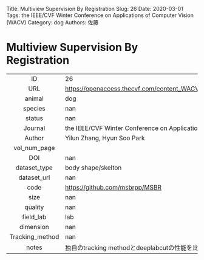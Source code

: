 Title: Multiview Supervision By Registration
Slug: 26
Date: 2020-03-01
Tags: the IEEE/CVF Winter Conference on Applications of Computer Vision (WACV)
Category:  dog
Authors: 佐藤

# Multiview Supervision By Registration

|||
|:-:|:-|
|ID| 26|
|URL| https://openaccess.thecvf.com/content_WACV_2020/papers/Zhang_Multiview_Supervision_By_Registration_WACV_2020_paper.pdf|
|animal|  dog|
|species| nan|
|status| nan|
|Journal| the IEEE/CVF Winter Conference on Applications of Computer Vision (WACV)|
|Author| Yilun Zhang, Hyun Soo Park|
|vol_num_page| |
|DOI| nan|
|dataset_type| body shape/skelton|
|dataset_url| nan|
|code| https://github.com/msbrpp/MSBR|
|size| nan|
|quality| nan|
|field_lab      | lab|
|dimension      | nan|
|Tracking_method| nan|
|notes          | 独自のtracking methodとdeeplabcutの性能を比較している論文なので、一部にdeeplabcutのデータが含まれている|